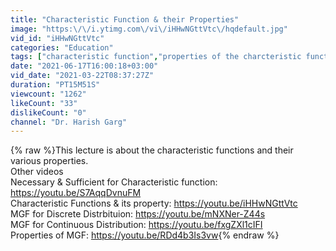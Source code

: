 ```yaml
---
title: "Characteristic Function & their Properties"
image: "https:\/\/i.ytimg.com\/vi\/iHHwNGttVtc\/hqdefault.jpg"
vid_id: "iHHwNGttVtc"
categories: "Education"
tags: ["characteristic function","properties of the charcteristic function","characteristic function of a random variable"]
date: "2021-06-17T16:00:18+03:00"
vid_date: "2021-03-22T08:37:27Z"
duration: "PT15M51S"
viewcount: "1262"
likeCount: "33"
dislikeCount: "0"
channel: "Dr. Harish Garg"
---
```

{% raw %}This lecture is about the characteristic functions and their various properties.<br />Other videos<br />Necessary &amp; Sufficient for Characteristic function: <a rel="nofollow" target="blank" href="https://youtu.be/S7AqqDvnuFM">https://youtu.be/S7AqqDvnuFM</a><br />Characteristic Functions &amp; its property: <a rel="nofollow" target="blank" href="https://youtu.be/iHHwNGttVtc">https://youtu.be/iHHwNGttVtc</a><br />MGF for Discrete Distrbituion: <a rel="nofollow" target="blank" href="https://youtu.be/mNXNer-Z44s">https://youtu.be/mNXNer-Z44s</a><br />MGF for Continuous Distribution: <a rel="nofollow" target="blank" href="https://youtu.be/fxgZXl1cIFI">https://youtu.be/fxgZXl1cIFI</a><br />Properties of MGF: <a rel="nofollow" target="blank" href="https://youtu.be/RDd4b3Is3vw">https://youtu.be/RDd4b3Is3vw</a>{% endraw %}
